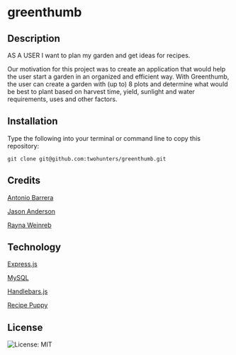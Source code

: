 # greenthumb


## Description

AS A USER I want to plan my garden and get ideas for recipes.

Our motivation for this project was to create an application that would help the user start a garden in an organized and efficient way. With Greenthumb, the user can create a garden with (up to) 8 plots and determine what would be best to plant based on harvest time, yield, sunlight and water requirements, uses and other factors.


## Installation

Type the following into your terminal or command line to copy this repository:

`git clone git@github.com:twohunters/greenthumb.git`


## Credits

[Antonio Barrera](https://github.com/Abarrera123)

[Jason Anderson](https://github.com/twohunters)

[Rayna Weinreb](https://github.com/raynagweinreb)


## Technology

[Express.js](https://expressjs.com/)

[MySQL](https://www.npmjs.com/package/mysql)

[Handlebars.js](https://handlebarsjs.com/)

[Recipe Puppy](http://www.recipepuppy.com/about/api/)


## License

![License: MIT](https://img.shields.io/badge/License-MIT-yellow.svg)
